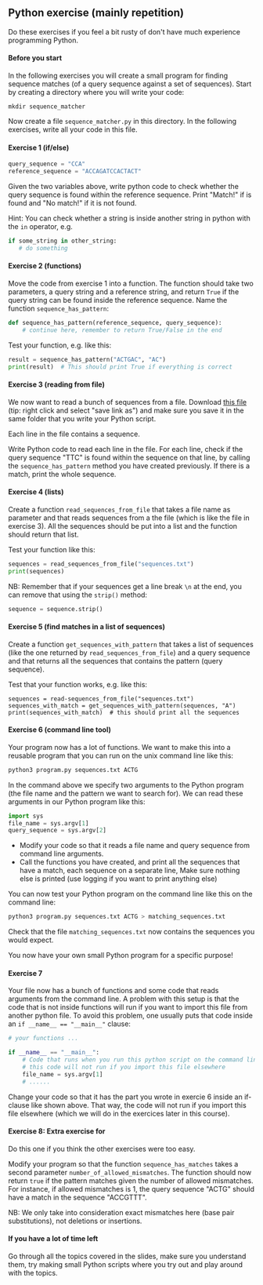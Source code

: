 

## Python exercise (mainly repetition)
Do these exercises if you feel a bit rusty of don't have much experience programming Python.

#### Before you start
In the following exercises you will create a small program for finding sequence matches (of a query sequence against a set of sequences). Start by creating a directory where you will write your code:
```
mkdir sequence_matcher
```

Now create a file `sequence_matcher.py` in this directory. In the following exercises, write all your code in this file.

#### Exercise 1 (if/else)

```python
query_sequence = "CCA"
reference_sequence = "ACCAGATCCACTACT"
````

Given the two variables above, write python code to check whether the query sequence is found within the reference sequence. Print "Match!" if is found and "No match!" if it is not found.

Hint: You can check whether a string is inside another string in python with the `in` operator, e.g. 
 ```python
 if some_string in other_string:
    # do something
```


#### Exercise 2 (functions)
Move the code from exercise 1 into a function. The function should take two parameters, a query string and a reference string, and return `True` if the query string can be found inside the reference sequence. Name the function `sequence_has_pattern`:

```python
def sequence_has_pattern(reference_sequence, query_sequence):
    # continue here, remember to return True/False in the end
```

Test your function, e.g. like this:
```python
result = sequence_has_pattern("ACTGAC", "AC")
print(result)  # This should print True if everything is correct
```


#### Exercise 3 (reading from file)
We now want to read a bunch of sequences from a file. Download [this file](https://raw.githubusercontent.com/ivargr/python-bioinformatics/master/repetition/sequences.txt) (tip: right click and select "save link as") and make sure you save it in the same folder that you write your Python script.

Each line in the file contains a sequence. 

Write Python code to read each line in the file. For each line, check if the query sequence "TTC" is found within the sequence on that line, by calling the `sequence_has_pattern` method you have created previously. If there is a match, print the whole sequence.


#### Exercise 4 (lists)

Create a function `read_sequences_from_file` that takes a file name as parameter and that reads sequences from a the file (which is like the file in exercise 3). All the sequences should be put into a list and the function should return that list.

Test your function like this:

```python
sequences = read_sequences_from_file("sequences.txt")
print(sequences)
```

NB: Remember that if your sequences get a line break `\n` at the end, you can remove that using the `strip()` method:
```python
sequence = sequence.strip()
```

#### Exercise 5 (find matches in a list of sequences)
Create a function `get_sequences_with_pattern` that takes a list of sequences (like the one returned by `read_sequences_from_file`) and a query sequence and that returns all the sequences that contains the pattern (query sequence).

Test that your function works, e.g. like this:
```
sequences = read-sequences_from_file("sequences.txt")
sequences_with_match = get_sequences_with_pattern(sequences, "A")
print(sequences_with_match)  # this should print all the sequences
```

#### Exercise 6 (command line tool)
Your program now has a lot of functions. We want to make this into a reusable program that you can run on the unix command line like this:

```bash
python3 program.py sequences.txt ACTG
```

In the command above we specify two arguments to the Python program (the file name and the pattern we want to search for). We can read these arguments in our Python program like this:

```python
import sys
file_name = sys.argv[1]
query_sequence = sys.argv[2]
```

* Modify your code so that it reads a file name and query sequence from command line arguments. 
* Call the functions you have created, and print all the sequences that have a match, each sequence on a separate line, Make sure nothing else is printed (use logging if you want to print anything else)


You can now test your Python program on the command line like this on the command line:

```bash
python3 program.py sequences.txt ACTG > matching_sequences.txt
```

Check that the file `matching_sequences.txt` now contains the sequences you would expect.

You now have your own small Python program for a specific purpose!


#### Exercise 7
Your file now has a bunch of functions and some code that reads arguments from the command line. A problem with this setup is that the code that is not inside functions will run if you want to import this file from another python file. To avoid this problem, one usually puts that code inside an `if __name__ == "__main__"` clause:

```python
# your functions ...

if __name__ == "__main__":
    # Code that runs when you run this python script on the command line
    # this code will not run if you import this file elsewhere
    file_name = sys.argv[1]
    # ......
```

Change your code so that it has the part you wrote in exercie 6 inside an if-clause like shown above. That way, the code will not run if you import this file elsewhere (which we will do in the exercices later in this course).

#### Exercise 8: Extra exercise for
Do this one if you think the other exercises were too easy.

Modify your program so that the function `sequence_has_matches` takes a second parameter `number_of_allowed_mismatches`. The function should now return `true` if the pattern matches given the number of allowed mismatches. For instance, if allowed mismatches is 1, the query sequence "ACTG" should have a match in the sequence "ACCGTTT".

NB: We only take into consideration exact mismatches here (base pair substitutions), not deletions or insertions.


#### If you have a lot of time left
Go through all the topics covered in the slides, make sure you understand them, try making small Python scripts where you try out and play around with the topics.


